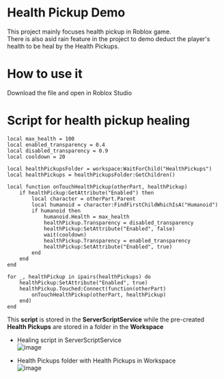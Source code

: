 # Health Pickup Demo
This project mainly focuses health pickup in Roblox game.<br>
There is also asid rain feature in the project to demo deduct the player's health to be heal by the Health Pickups.

# How to use it
Download the file and open in Roblox Studio

# Script for health pickup healing
```
local max_health = 100
local enabled_transparency = 0.4
local disabled_transparency = 0.9
local cooldown = 20

local healthPickupsFolder = workspace:WaitForChild("HealthPickups")
local healthPickups = healthPickupsFolder:GetChildren()

local function onTouchHealthPickup(otherPart, healthPickup)
	if healthPickup:GetAttribute("Enabled") then
		local character = otherPart.Parent
		local humanoid = character:FindFirstChildWhichIsA("Humanoid")
		if humanoid then
			humanoid.Health = max_health
			healthPickup.Transparency = disabled_transparency
			healthPickup:SetAttribute("Enabled", false)
			wait(cooldown)
			healthPickup.Transparency = enabled_transparency
			healthPickup:SetAttribute("Enabled", true)
		end
	end
end

for _, healthPickup in ipairs(healthPickups) do
	healthPickup:SetAttribute("Enabled", true)
	healthPickup.Touched:Connect(function(otherPart)
		onTouchHealthPickup(otherPart, healthPickup)
	end)
end
```
This **script** is stored in the **ServerScriptService** while the pre-created **Health Pickups** are stored in a folder in the **Workspace**

- Healing script in ServerScriptService<br>
![image](https://github.com/user-attachments/assets/14f35dbd-b886-4f56-8640-9de35ed86211)

- Health Pickups folder with Health Pickups in Workspace<br>
![image](https://github.com/user-attachments/assets/75f3a6e6-c3e3-4feb-bb9d-b1c0c786f631)






